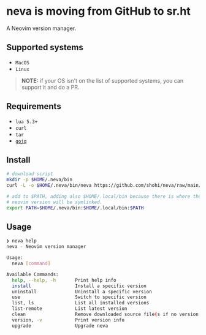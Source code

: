 # neva is moving from GitHub to sr.ht

A Neovim version manager.


## Supported systems

- `MacOS`
- `Linux`

> **NOTE:** if your OS isn't on the list of supported systems,
> you can support it and do a PR.

## Requirements

- `lua 5.3+`
- `curl`
- `tar`
- [`gojq`](https://github.com/itchyny/gojq)

## Install

```bash
# download script
mkdir -p $HOME/.neva/bin
curl -L -o $HOME/.neva/bin/neva https://github.com/shohi/neva/raw/main/neva

# add to $PATH, adding also $HOME/.local/bin because there is where the used
# neovim version will be symlinked.
export PATH=$HOME/.neva/bin:$HOME/.local/bin:$PATH
```

## Usage

```bash
❯ neva help
neva - Neovim version manager

Usage:
  neva [command]

Available Commands:
  help, --help, -h       Print help info
  install                Install a specific version
  uninstall              Uninstall a specific version
  use                    Switch to specific version
  list, ls               List all installed versions
  list-remote            List latest version
  clean                  Remove downloaded source file(s if no version was specified)
  version, -v            Print version info
  upgrade                Upgrade neva
```
